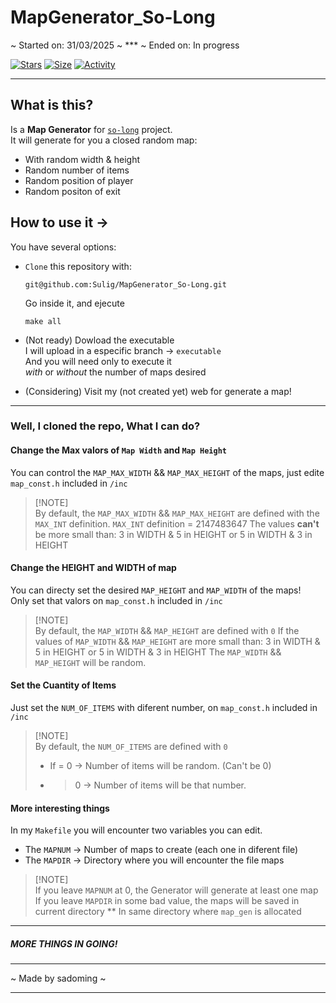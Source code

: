 # MapGenerator_So-Long

~ Started on: 31/03/2025 ~ *** ~ Ended on: In progress

[![Stars](https://img.shields.io/github/stars/Sulig/MapGenerator_So-Long?color=ffff00&label=Stars&logo=Stars&style=?style=flat)](https://github.com/Sulig/MapGenerator_So-Long)
[![Size](https://img.shields.io/github/repo-size/Sulig/MapGenerator_So-Long?color=blue&label=Size&logo=Size&style=?style=flat)](https://github.com/Sulig/MapGenerator_So-Long)
[![Activity](https://img.shields.io/github/last-commit/Sulig/MapGenerator_So-Long?color=orange&label=Last%20Commit&style=flat)](https://github.com/Sulig/MapGenerator_So-Long)
***

## What is this?
Is a **Map Generator** for [`so-long`](https://github.com/Sulig/So_Long) project. <br />
It will generate for you a closed random map:
  - With random width & height
  - Random number of items
  - Random position of player
  - Random positon of exit

## How to use it ->
You have several options:
  - `Clone` this repository with:
    ```
    git@github.com:Sulig/MapGenerator_So-Long.git
    ```
    Go inside it, and ejecute
    ```
    make all
    ```

  - (Not ready) Dowload the executable <br />
    I will upload in a especific branch -> `executable` <br />
    And you will need only to execute it <br />
       _with_ or _without_ the number of maps desired

  - (Considering) Visit my (not created yet) web for generate a map!
***

### Well, I cloned the repo, What I can do?
#### Change the Max valors of `Map Width` and `Map Height`
You can control the `MAP_MAX_WIDTH` && `MAP_MAX_HEIGHT` of the maps, just edite `map_const.h` included in `/inc` <br />
> [!NOTE]\
> By default, the `MAP_MAX_WIDTH` && `MAP_MAX_HEIGHT` are defined with the `MAX_INT` definition.
> `MAX_INT` definition = 2147483647
> The values **can't** be more small than:
> 3 in WIDTH & 5 in HEIGHT
> or
> 5 in WIDTH & 3 in HEIGHT

#### Change the HEIGHT and WIDTH of map
You can directy set the desired `MAP_HEIGHT` and `MAP_WIDTH` of the maps! <br />
Only set that valors on `map_const.h` included in `/inc` <br />
> [!NOTE]\
> By default, the `MAP_WIDTH` && `MAP_HEIGHT` are defined with `0`
> If the values of `MAP_WIDTH` && `MAP_HEIGHT` are more small than:
> 3 in WIDTH & 5 in HEIGHT
> or
> 5 in WIDTH & 3 in HEIGHT
> The `MAP_WIDTH` && `MAP_HEIGHT` will be random.

#### Set the Cuantity of Items
Just set the `NUM_OF_ITEMS` with diferent number, on `map_const.h` included in `/inc` <br />
> [!NOTE]\
> By default, the `NUM_OF_ITEMS` are defined with `0`
> * If = 0 -> Number of items will be random. (Can't be 0)
> * > 0    -> Number of items will be that number.

#### More interesting things
In my `Makefile` you will encounter two variables you can edit.
  - The `MAPNUM` -> Number of maps to create (each one in diferent file)
  - The `MAPDIR` -> Directory where you will encounter the file maps

> [!NOTE]\
> If you leave `MAPNUM` at 0, the Generator will generate at least one map
> If you leave `MAPDIR` in some bad value, the maps will be saved in current directory
> ** In same directory where `map_gen` is allocated
***

##### MORE THINGS IN GOING!

***
~ Made by sadoming ~
***
